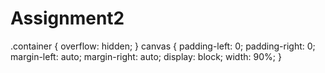 # Assignment2
.container { 
  overflow: hidden;
}
canvas {
  padding-left: 0;
  padding-right: 0;
  margin-left: auto;
  margin-right: auto;
  display: block;
  width: 90%;
}

